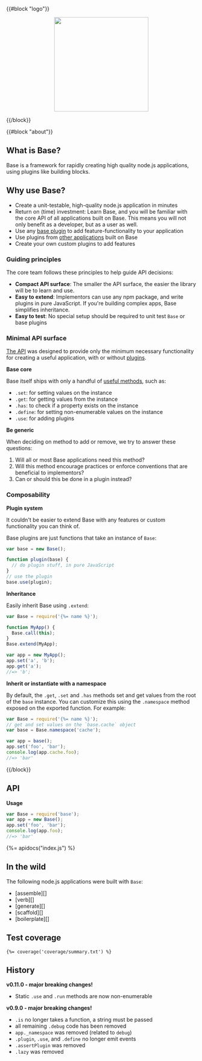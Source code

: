 {{#block "logo"}}
<p align="center">
  <a href="{%= homepage %}">
    <img height="250" width="250" src="https://raw.githubusercontent.com/node-base/base/master/docs/logo.png">
  </a>
</p>
{{/block}}

{{#block "about"}}
## What is Base?

Base is a framework for rapidly creating high quality node.js applications, using plugins like building blocks. 

## Why use Base?

* Create a unit-testable, high-quality node.js application in minutes
* Return on (time) investment: Learn Base, and you will be familiar with the core API of all applications built on Base. This means you will not only benefit as a developer, but as a user as well.
* Use any [base plugin](https://www.npmjs.com/browse/keyword/baseplugin) to add feature-functionality to your application
* Use plugins from [other applications](#in-the-wild) built on Base
* Create your own custom plugins to add features

### Guiding principles

The core team follows these principles to help guide API decisions:

- **Compact API surface**: The smaller the API surface, the easier the library will be to learn and use.
- **Easy to extend**: Implementors can use any npm package, and write plugins in pure JavaScript. If you're building complex apps, Base simplifies inheritance.
- **Easy to test**: No special setup should be required to unit test `Base` or base plugins 

### Minimal API surface

[The API](#api) was designed to provide only the minimum necessary functionality for creating a useful application, with or without [plugins](#plugins). 

**Base core**

Base itself ships with only a handful of [useful methods](#api), such as:

- `.set`: for setting values on the instance
- `.get`: for getting values from the instance
- `.has`: to check if a property exists on the instance
- `.define`: for setting non-enumerable values on the instance
- `.use`: for adding plugins

**Be generic**

When deciding on method to add or remove, we try to answer these questions: 

1. Will all or most Base applications need this method? 
1. Will this method encourage practices or enforce conventions that are beneficial to implementors?
1. Can or should this be done in a plugin instead?

### Composability

**Plugin system**

It couldn't be easier to extend Base with any features or custom functionality you can think of. 

Base plugins are just functions that take an instance of `Base`:

```js
var base = new Base();

function plugin(base) {
  // do plugin stuff, in pure JavaScript
}
// use the plugin
base.use(plugin);
```

**Inheritance**

Easily inherit Base using `.extend`:

```js
var Base = require('{%= name %}');

function MyApp() {
  Base.call(this);
}
Base.extend(MyApp);

var app = new MyApp();
app.set('a', 'b');
app.get('a');
//=> 'b';
```

**Inherit or instantiate with a namespace**

By default, the `.get`, `.set` and `.has` methods set and get values from the root of the `base` instance. You can customize this using the `.namespace` method exposed on the exported function. For example:

```js
var Base = require('{%= name %}');
// get and set values on the `base.cache` object
var base = Base.namespace('cache');

var app = base();
app.set('foo', 'bar');
console.log(app.cache.foo);
//=> 'bar'
```


{{/block}}


## API

**Usage**

```js
var Base = require('base');
var app = new Base();
app.set('foo', 'bar');
console.log(app.foo);
//=> 'bar'
```

{%= apidocs("index.js") %}

## In the wild

The following node.js applications were built with `Base`:

- [assemble][]
- [verb][]
- [generate][]
- [scaffold][]
- [boilerplate][]

## Test coverage

```
{%= coverage('coverage/summary.txt') %}
```

## History

**v0.11.0 - major breaking changes!**

- Static `.use` and `.run` methods are now non-enumerable

**v0.9.0 - major breaking changes!**

- `.is` no longer takes a function, a string must be passed 
- all remaining `.debug` code has been removed
- `app._namespace` was removed (related to `debug`)
- `.plugin`, `.use`, and `.define` no longer emit events
- `.assertPlugin` was removed
- `.lazy` was removed
